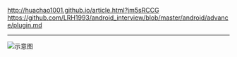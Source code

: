http://huachao1001.github.io/article.html?jm5sRCCG
https://github.com/LRH1993/android_interview/blob/master/android/advance/plugin.md

***


![示意图](https://upload-images.jianshu.io/upload_images/944365-4f05ffaf6558ec56.png?imageMogr2/auto-orient/strip%7CimageView2/2/w/1240)